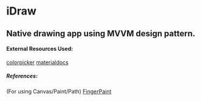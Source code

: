 
# iDraw

## Native drawing app using MVVM design pattern.


#### External Resources Used:

[colorpicker](https://android.googlesource.com/platform/frameworks/opt/colorpicker)
[materialdocs](https://materialdoc.com/components/pickers/#color-picker)

##### References:

(For using Canvas/Paint/Path)
[FingerPaint](https://android.googlesource.com/platform/development/+/master/samples/ApiDemos/src/com/example/android/apis/graphics/FingerPaint.java)
